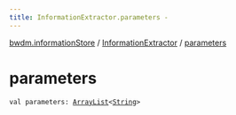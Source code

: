 ```yaml
---
title: InformationExtractor.parameters - 
---
```


[bwdm.informationStore](../index.html) / [InformationExtractor](index.html) / [parameters](./parameters.html)

# parameters

`val parameters: `[`ArrayList`](https://kotlinlang.org/api/latest/jvm/stdlib/kotlin.collections/-array-list/index.html)`<`[`String`](https://kotlinlang.org/api/latest/jvm/stdlib/kotlin/-string/index.html)`>`